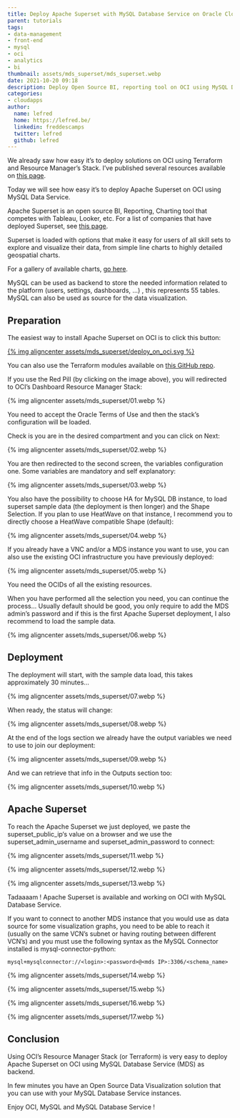 ```yaml
---
title: Deploy Apache Superset with MySQL Database Service on Oracle Cloud Infrastructure
parent: tutorials
tags:
- data-management
- front-end
- mysql
- oci
- analytics
- bi
thumbnail: assets/mds_superset/mds_superset.webp
date: 2021-10-20 09:18
description: Deploy Open Source BI, reporting tool on OCI using MySQL Databse Service.
categories:
- cloudapps
author: 
  name: lefred
  home: https://lefred.be/
  linkedin: freddescamps
  twitter: lefred
  github: lefred
---
```


We already saw how easy it’s to deploy solutions on OCI using Terraform and Resource Manager’s Stack. I’ve published several resources available on [this page](https://lefred.be/deploy-to-oci/).

Today we will see how easy it’s to deploy Apache Superset on OCI using MySQL Data Service.

Apache Superset is an open source BI, Reporting, Charting tool that competes with Tableau, Looker, etc.  For a list of companies that have deployed Superset, see [this page](https://github.com/apache/superset/blob/master/RESOURCES/INTHEWILD.md).

Superset is loaded with options that make it easy for users of all skill sets to explore and visualize their data, from simple line charts to highly detailed geospatial charts.

For a gallery of available charts, [go here](https://superset.apache.org/gallery).

MySQL can be used as backend to store the needed information related to the platform (users, settings, dashboards, …) , this represents 55 tables. MySQL can also be used as source for the data visualization.

## Preparation

The easiest way to install Apache Superset on OCI is to click this button:

[{% img aligncenter assets/mds_superset/deploy_on_oci.svg %}](https://cloud.oracle.com/resourcemanager/stacks/create?zipUrl=https://github.com/lefred/oci-superset-mds/releases/download/v1.0.0/stack_superset_mds.zip)

You can also use the Terraform modules available on [this GitHub repo](https://github.com/lefred/oci-superset-mds).

If you use the Red Pill (by clicking on the image above), you will redirected to OCI’s Dashboard Resource Manager Stack:

{% img aligncenter assets/mds_superset/01.webp %}

You need to accept the Oracle Terms of Use and then the stack’s configuration will be loaded.

Check is you are in the desired compartment and you can click on Next:

{% img aligncenter assets/mds_superset/02.webp %}

You are then redirected to the second screen, the variables configuration one. Some variables are mandatory and self explanatory:

{% img aligncenter assets/mds_superset/03.webp %}

You also have the possibility to choose HA for MySQL DB instance, to load superset sample data (the deployment is then longer) and the Shape Selection. If you plan to use HeatWave on that instance, I recommend you to directly choose a HeatWave compatible Shape (default):

{% img aligncenter assets/mds_superset/04.webp %}

If you already have a VNC and/or a MDS instance you want to use, you can also use the existing OCI infrastructure you have previously deployed:

{% img aligncenter assets/mds_superset/05.webp %}

You need the OCIDs of all the existing resources.

When you have performed all the selection you need, you can continue the process… Usually default should be good, you only require to add the MDS admin’s password and if this is the first Apache Superset deployment, I also recommend to load the sample data.

{% img aligncenter assets/mds_superset/06.webp %}

## Deployment

The deployment will start, with the sample data load, this takes approximately 30 minutes…

{% img aligncenter assets/mds_superset/07.webp %}

When ready, the status will change:

{% img aligncenter assets/mds_superset/08.webp %}

At the end of the logs section we already have the output variables we need to use to join our deployment:

{% img aligncenter assets/mds_superset/09.webp %}

And we can retrieve that info in the Outputs section too:

{% img aligncenter assets/mds_superset/10.webp %}

## Apache Superset

To reach the Apache Superset we just deployed, we paste the superset_public_ip‘s value on a browser and we use the superset_admin_username and superset_admin_password to connect:

{% img aligncenter assets/mds_superset/11.webp %}

{% img aligncenter assets/mds_superset/12.webp %}

{% img aligncenter assets/mds_superset/13.webp %}

Tadaaaam ! Apache Superset is available and working on OCI with MySQL Database Service.

If you want to connect to another MDS instance that you would use as data source for some visualization graphs, you need to be able to reach it (usually on the same VCN’s subnet or having routing between different VCN’s) and you must use the following syntax as the MySQL Connector installed is mysql-connector-python:

```
mysql+mysqlconnector://<login>:<password>@<mds IP>:3306/<schema_name>
```

{% img aligncenter assets/mds_superset/14.webp %}

{% img aligncenter assets/mds_superset/15.webp %}

{% img aligncenter assets/mds_superset/16.webp %}

{% img aligncenter assets/mds_superset/17.webp %}

## Conclusion

Using OCI’s Resource Manager Stack (or Terraform) is very easy to deploy Apache Superset on OCI using MySQL Database Service (MDS) as backend.

In few minutes you have an Open Source Data Visualization solution that you can use with your MySQL Database Service instances.

Enjoy OCI, MySQL and MySQL Database Service !


